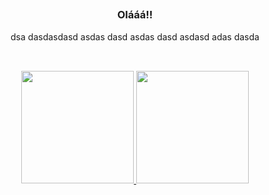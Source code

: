 <h2 align="center"></h2>

<h3 align="center">Olááá!!</h3>
<p align="center">
dsa dasdasdasd asdas dasd asdas dasd asdasd adas dasda
</p>  


<!-- -------------------- GitHub Status -------------------- -->
<h2 align="center"></h2>

<br>

<div align="center">
  <a href="https://github.com/pedrosousavitor2002">
  <img height="180em" src="https://github-readme-stats.vercel.app/api?username=pedrosousavitor2002&show_icons=true&theme=dark&include_all_commits=true&count_private=true"/>
  <img height="180em" src="https://github-readme-stats.vercel.app/api/top-langs/?username=rafaballerini&layout=compact&langs_count=7&theme=dark"/></a>
</div>

<h2 align="center"></h2>
